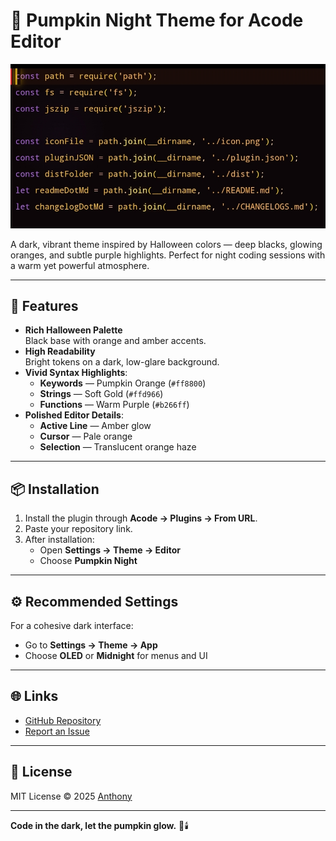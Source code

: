 # 🎃 Pumpkin Night Theme for Acode Editor

![Theme Preview](https://raw.githubusercontent.com/ajr-uribe/acode-theme-pumpkin-night/refs/heads/main/preview.jpg)

A dark, vibrant theme inspired by Halloween colors — deep blacks, glowing oranges, and subtle purple highlights. Perfect for night coding sessions with a warm yet powerful atmosphere.

---

## 🧡 Features

-   **Rich Halloween Palette**  
    Black base with orange and amber accents.
-   **High Readability**  
    Bright tokens on a dark, low-glare background.
-   **Vivid Syntax Highlights**:
    -   **Keywords** — Pumpkin Orange (`#ff8800`)
    -   **Strings** — Soft Gold (`#ffd966`)
    -   **Functions** — Warm Purple (`#b266ff`)
-   **Polished Editor Details**:
    -   **Active Line** — Amber glow
    -   **Cursor** — Pale orange
    -   **Selection** — Translucent orange haze

---

## 📦 Installation

1. Install the plugin through **Acode → Plugins → From URL**.
2. Paste your repository link.
3. After installation:
    - Open **Settings → Theme → Editor**
    - Choose **Pumpkin Night**

---

## ⚙️ Recommended Settings

For a cohesive dark interface:

-   Go to **Settings → Theme → App**
-   Choose **OLED** or **Midnight** for menus and UI

---

## 🌐 Links

-   [GitHub Repository](https://github.com/ajr-uribe/acode-theme-pumpkin-night)
-   [Report an Issue](https://github.com/ajr-uribe/acode-theme-pumpkin-night/issues)

---

## 📜 License

MIT License © 2025 [Anthony](https://github.com/ajr-uribe)

---

**Code in the dark, let the pumpkin glow.** 🎃🕯️

